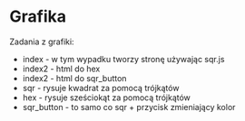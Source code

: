 # Grafika
Zadania z grafiki:
- index - w tym wypadku tworzy stronę używając sqr.js
- index2 - html do hex
- index2 - html do sqr_button
- sqr - rysuje kwadrat za pomocą trójkątów
- hex - rysuje sześciokąt za pomocą trójkątów
- sqr_button - to samo co sqr + przycisk zmieniający kolor

